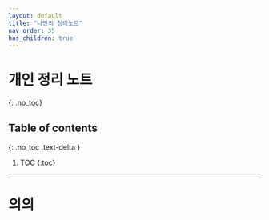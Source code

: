 ```yaml
---
layout: default
title: "나만의 정리노트"
nav_order: 35
has_children: true
---
```


# 개인 정리 노트
{: .no_toc}

## Table of contents
{: .no_toc .text-delta }

1. TOC
{:toc}

---

# 의의

